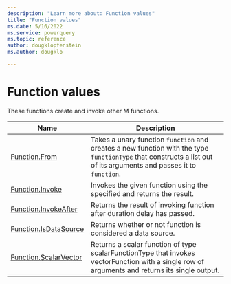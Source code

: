 ```yaml
---
description: "Learn more about: Function values"
title: "Function values"
ms.date: 5/16/2022
ms.service: powerquery
ms.topic: reference
author: dougklopfenstein
ms.author: dougklo

---
```

# Function values

These functions create and invoke other M functions.

|Name|Description|
|------------|---------------|
|[Function.From](function-from.md)|Takes a unary function `function` and creates a new function with the type `functionType` that constructs a list out of its arguments and passes it to `function`.|
|[Function.Invoke](function-invoke.md)|Invokes the given function using the specified and returns the result.|
|[Function.InvokeAfter](function-invokeafter.md)|Returns the result of invoking function after duration delay has passed.|
|[Function.IsDataSource](function-isdatasource.md)|Returns whether or not function is considered a data source.|
|[Function.ScalarVector](function-scalarvector.md)|Returns a scalar function of type scalarFunctionType that invokes vectorFunction with a single row of arguments and returns its single output. |
